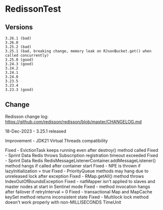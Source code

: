 # RedissonTest

## Versions
```
3.26.1 (bad)
3.26.0
3.25.2 (bad)
3.25.1 (bad, breaking change, memory leak on RJsonBucket.get() when called concurrently)
3.25.0 (good)
3.24.3 (good)
3.24.2
3.24.1
3.24.0
3.23.5
3.23.4
3.23.3 (good)
```

## Change

Redisson change log: https://github.com/redisson/redisson/blob/master/CHANGELOG.md

18-Dec-2023 - 3.25.1 released

Improvement - JDK21 Virtual Threads compatibility

Fixed - EvictionTask keeps running even after destroy() method called
Fixed - Sprint Data Redis throws Subscription registration timeout exceeded
Fixed - Sprint Data Redis RedisMessageListenerContainer.addMessageListener() method hangs if called after container start
Fixed - NPE is thrown if lazyInitialization = true
Fixed - PriorityQueue methods may hang due to unreleased lock after exception
Fixed - RMap.getAll() method throws IndexOutOfBoundsException
Fixed - natMapper isn't applied to slaves and master nodes at start in Sentinel mode
Fixed - method invocation hangs after failover if retryInterval = 0
Fixed - transactional Map and MapCache keySet method returns inconsistent state
Fixed - Multilock lock method doesn't work properly with non-MILLISECONDS TimeUnit

